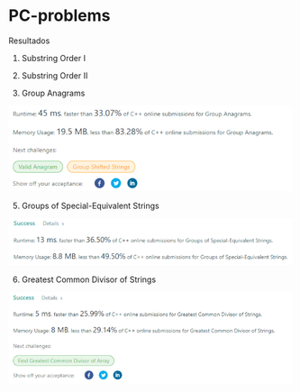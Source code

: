 # PC-problems
Resultados
1. Substring Order I

2. Substring Order II

3. Group Anagrams

![alt text](https://github.com/labt1/PC-problems/blob/main/GroupAnagrams.PNG?raw=true)

5. Groups of Special-Equivalent Strings

![alt text](https://github.com/labt1/PC-problems/blob/main/GroupsofSpecialEquivalentStrings.PNG?raw=true)

6. Greatest Common Divisor of Strings

![alt text](https://github.com/labt1/PC-problems/blob/main/GreatestCommonDivisorofStrings.PNG?raw=true)


